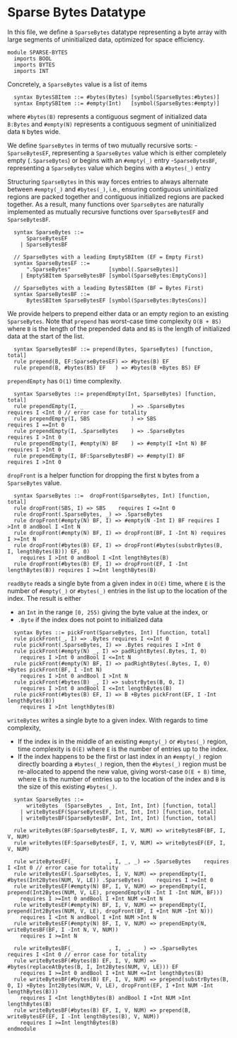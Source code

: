 # Sparse Bytes Datatype
In this file, we define a `SparseBytes` datatype representing a byte array with large segments of uninitialized data, optimized for space efficiency.
```k
module SPARSE-BYTES
  imports BOOL
  imports BYTES
  imports INT
```
Concretely, a `SparseBytes` value is a list of items
```k
  syntax BytesSBItem ::= #bytes(Bytes) [symbol(SparseBytes:#bytes)]
  syntax EmptySBItem ::= #empty(Int)   [symbol(SparseBytes:#empty)]
```
where `#bytes(B)` represents a contiguous segment of initialized data `B:Bytes` and `#empty(N)` represents a contiguous segment of uninitialized data `N` bytes wide.

We define `SparseBytes` in terms of two mutually recursive sorts:
-`SparseBytesEF`, representing a `SparseBytes` value which is either completely empty (`.SparseBytes`) or begins with an `#empty(_)` entry
-`SparseBytesBF`, representing a `SparseBytes` value which begins with a `#bytes(_)` entry

Structuring `SparseBytes` in this way forces entries to always alternate between `#empty(_)` and `#bytes(_)`, i.e., ensuring contiguous uninitialized regions are packed together and contiguous initialized regions are packed together. As a result, many functions over `SparseBytes` are naturally implemented as mutually recursive functions over `SparseBytesEF` and `SparseBytesBF`.
```k
  syntax SparseBytes ::=
      SparseBytesEF
    | SparseBytesBF

  // SparseBytes with a leading EmptySBItem (EF = Empty First)
  syntax SparseBytesEF ::=
      ".SparseBytes"            [symbol(.SparseBytes)]
    | EmptySBItem SparseBytesBF [symbol(SparseBytes:EmptyCons)]

  // SparseBytes with a leading BytesSBItem (BF = Bytes First)
  syntax SparseBytesBF ::=
      BytesSBItem SparseBytesEF [symbol(SparseBytes:BytesCons)]
```
We provide helpers to prepend either data or an empty region to an existing `SparseBytes`. Note that `prepend` has worst-case time complexity `O(B + BS)` where `B` is the length of the prepended data and `BS` is the length of initialized data at the start of the list.
```k
  syntax SparseBytesBF ::= prepend(Bytes, SparseBytes) [function, total]
  rule prepend(B, EF:SparseBytesEF) => #bytes(B) EF
  rule prepend(B, #bytes(BS) EF   ) => #bytes(B +Bytes BS) EF
```
`prependEmpty` has `O(1)` time complexity.
```k
  syntax SparseBytes ::= prependEmpty(Int, SparseBytes) [function, total]
  rule prependEmpty(I, _               ) => .SparseBytes        requires I <Int 0 // error case for totality
  rule prependEmpty(I, SBS             ) => SBS                 requires I ==Int 0
  rule prependEmpty(I, .SparseBytes    ) => .SparseBytes        requires I >Int 0
  rule prependEmpty(I, #empty(N) BF    ) => #empty(I +Int N) BF requires I >Int 0
  rule prependEmpty(I, BF:SparseBytesBF) => #empty(I) BF        requires I >Int 0
```
`dropFront` is a helper function for dropping the first `N` bytes from a `SparseBytes` value.
```k
  syntax SparseBytes ::=  dropFront(SparseBytes, Int) [function, total]
  rule dropFront(SBS, I) => SBS    requires I <=Int 0
  rule dropFront(.SparseBytes, _) => .SparseBytes
  rule dropFront(#empty(N) BF, I) => #empty(N -Int I) BF requires I >Int 0 andBool I <Int N
  rule dropFront(#empty(N) BF, I) => dropFront(BF, I -Int N) requires I >=Int N
  rule dropFront(#bytes(B) EF, I) => dropFront(#bytes(substrBytes(B, I, lengthBytes(B))) EF, 0) 
    requires I >Int 0 andBool I <Int lengthBytes(B)
  rule dropFront(#bytes(B) EF, I) => dropFront(EF, I -Int lengthBytes(B)) requires I >=Int lengthBytes(B)
```
`readByte` reads a single byte from a given index in `O(E)` time, where `E` is the number of `#empty(_)` or `#bytes(_)` entries in the list up to the location of the index. The result is either
- an `Int` in the range `[0, 255)` giving the byte value at the index, or
- `.Byte` if the index does not point to initialized data
```k
  syntax Bytes ::= pickFront(SparseBytes, Int) [function, total]
  rule pickFront(_, I) => .Bytes requires I <=Int 0
  rule pickFront(.SparseBytes, I) => .Bytes requires I >Int 0
  rule pickFront(#empty(N) _, I) => padRightBytes(.Bytes, I, 0)
    requires I >Int 0 andBool I <=Int N
  rule pickFront(#empty(N) BF, I) => padRightBytes(.Bytes, I, 0) +Bytes pickFront(BF, I -Int N)
    requires I >Int 0 andBool I >Int N
  rule pickFront(#bytes(B) _, I) => substrBytes(B, 0, I)
    requires I >Int 0 andBool I <=Int lengthBytes(B)
  rule pickFront(#bytes(B) EF, I) => B +Bytes pickFront(EF, I -Int lengthBytes(B))
    requires I >Int lengthBytes(B)
```
`writeBytes` writes a single byte to a given index. With regards to time complexity,
- If the index is in the middle of an existing `#empty(_)` or `#bytes(_)` region, time complexity is `O(E)` where `E` is the number of entries up to the index.
- If the index happens to be the first or last index in an `#empty(_)` region directly boarding a `#bytes(_)` region, then the `#bytes(_)` region must be re-allocated to append the new value, giving worst-case `O(E + B)` time, where `E` is the number of entries up to the location of the index and `B` is the size of this existing `#bytes(_)`.
```k
  syntax SparseBytes ::=
      writeBytes  (SparseBytes  , Int, Int, Int) [function, total]
    | writeBytesEF(SparseBytesEF, Int, Int, Int) [function, total]
    | writeBytesBF(SparseBytesBF, Int, Int, Int) [function, total]

  rule writeBytes(BF:SparseBytesBF, I, V, NUM) => writeBytesBF(BF, I, V, NUM)
  rule writeBytes(EF:SparseBytesEF, I, V, NUM) => writeBytesEF(EF, I, V, NUM)

  rule writeBytesEF(_           , I, _, _) => .SparseBytes    requires I <Int 0 // error case for totality
  rule writeBytesEF(.SparseBytes, I, V, NUM) => prependEmpty(I, #bytes(Int2Bytes(NUM, V, LE)) .SparseBytes)    requires I >=Int 0
  rule writeBytesEF(#empty(N) BF, I, V, NUM) => prependEmpty(I, prepend(Int2Bytes(NUM, V, LE), prependEmpty(N -Int I -Int NUM, BF)))
    requires I >=Int 0 andBool I +Int NUM <=Int N
  rule writeBytesEF(#empty(N) BF, I, V, NUM) => prependEmpty(I, prepend(Int2Bytes(NUM, V, LE), dropFront(BF, I +Int NUM -Int N)))
    requires I <Int N andBool I +Int NUM >Int N
  rule writeBytesEF(#empty(N) BF, I, V, NUM) => prependEmpty(N, writeBytesBF(BF, I -Int N, V, NUM))
    requires I >=Int N

  rule writeBytesBF(_           , I, _, _  ) => .SparseBytes    requires I <Int 0 // error case for totality
  rule writeBytesBF(#bytes(B) EF, I, V, NUM) => #bytes(replaceAtBytes(B, I, Int2Bytes(NUM, V, LE))) EF
    requires I >=Int 0 andBool I +Int NUM <=Int lengthBytes(B)
  rule writeBytesBF(#bytes(B) EF, I, V, NUM) => prepend(substrBytes(B, 0, I) +Bytes Int2Bytes(NUM, V, LE), dropFront(EF, I +Int NUM -Int lengthBytes(B)))
    requires I <Int lengthBytes(B) andBool I +Int NUM >Int lengthBytes(B)
  rule writeBytesBF(#bytes(B) EF, I, V, NUM) => prepend(B, writeBytesEF(EF, I -Int lengthBytes(B), V, NUM))
    requires I >=Int lengthBytes(B)
endmodule
```

